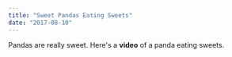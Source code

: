 ```yaml
---
title: "Sweet Pandas Eating Sweets"
date: "2017-08-10"
---
```


Pandas are really sweet.
Here's a **video** of a panda eating sweets.
